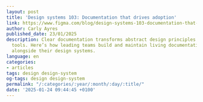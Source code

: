 ```yaml
---
layout: post
title: 'Design systems 103: Documentation that drives adoption'
link: https://www.figma.com/blog/design-systems-103-documentation-that-drives-adoption
author: Carly Ayres
published_date: 23/01/2025
description: Clear documentation transforms abstract design principles into practical
  tools. Here’s how leading teams build and maintain living documentation that evolves
  alongside their design systems.
language: en
categories:
- articles
tags: design design-system
og-tags: design design-system
permalink: "/:categories/:year/:month/:day/:title/"
date: '2025-01-24 09:44:45 +0100'
---
```

